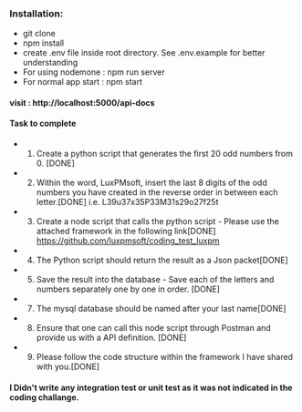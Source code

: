 ### Installation:

- git clone
- npm install
- create .env file inside root directory. See .env.example for better understanding
- For using nodemone : npm run server  
- For normal app start :  npm start

#### visit : http://localhost:5000/api-docs

#### Task to complete
- 1.  Create a python script that generates the first 20 odd numbers from 0. [DONE]
- 2.  Within the word, LuxPMsoft, insert the last 8 digits of the odd numbers you have created in the reverse order in between each letter.[DONE]
i.e. L39u37x35P33M31s29o27f25t
- 3. Create a node script that calls the python script - Please use the attached framework in the following link[DONE]
https://github.com/luxpmsoft/coding_test_luxpm
- 4. The Python script should return the result as a Json packet[DONE]
- 5. Save the result into the database - Save each of the letters and numbers separately one by one in order. [DONE]
- 7. The mysql database should be named after your last name[DONE]
- 8. Ensure that one can call this node script through Postman and provide us with a API definition. [DONE]
- 9. Please follow the code structure within the framework I have shared with you.[DONE]


#### I Didn't write any integration test or unit test as it was not indicated in the coding challange.
